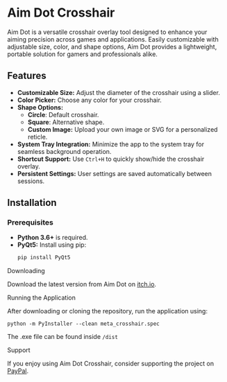 # Aim Dot Crosshair

Aim Dot is a versatile crosshair overlay tool designed to enhance your aiming precision across games and applications. Easily customizable with adjustable size, color, and shape options, Aim Dot provides a lightweight, portable solution for gamers and professionals alike.

## Features

- **Customizable Size:** Adjust the diameter of the crosshair using a slider.
- **Color Picker:** Choose any color for your crosshair.
- **Shape Options:** 
  - **Circle**: Default crosshair.
  - **Square**: Alternative shape.
  - **Custom Image:** Upload your own image or SVG for a personalized reticle.
- **System Tray Integration:** Minimize the app to the system tray for seamless background operation.
- **Shortcut Support:** Use `Ctrl+H` to quickly show/hide the crosshair overlay.
- **Persistent Settings:** User settings are saved automatically between sessions.

## Installation

### Prerequisites

- **Python 3.6+** is required.
- **PyQt5:** Install using pip:
  ```bash
  pip install PyQt5
  ```

Downloading

Download the latest version from Aim Dot on [itch.io](https://kapilgrv.itch.io/aim-dot-crosshair).

Running the Application

After downloading or cloning the repository, run the application using:

```
python -m PyInstaller --clean meta_crosshair.spec
```

The .exe file can be found inside `/dist`

Support

If you enjoy using Aim Dot Crosshair, consider supporting the project on [PayPal](https://www.paypal.com/paypalme/kapilgrv).